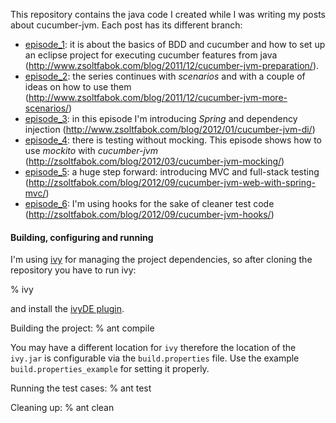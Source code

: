 This repository contains the java code I created while I was writing my posts about cucumber-jvm. Each post has its different branch:

 - [episode_1](https://github.com/ZsoltFabok/cucumber-jvm-post/tree/episode_1): it is about the basics of BDD and cucumber and how to set up an eclipse project for executing cucumber features from java (http://www.zsoltfabok.com/blog/2011/12/cucumber-jvm-preparation/).
 - [episode_2](https://github.com/ZsoltFabok/cucumber-jvm-post/tree/episode_2): the series continues with *scenarios* and with a couple of ideas on how to use them (http://www.zsoltfabok.com/blog/2011/12/cucumber-jvm-more-scenarios/)
 - [episode_3](https://github.com/ZsoltFabok/cucumber-jvm-post/tree/episode_3): in this episode I'm introducing *Spring* and dependency injection (http://www.zsoltfabok.com/blog/2012/01/cucumber-jvm-di/)
 - [episode_4](https://github.com/ZsoltFabok/cucumber-jvm-post/tree/episode_4): there is testing without mocking. This episode shows how to use *mockito* with *cucumber-jvm* (http://zsoltfabok.com/blog/2012/03/cucumber-jvm-mocking/)
 - [episode_5](https://github.com/ZsoltFabok/cucumber-jvm-post/tree/episode_5): a huge step forward: introducing MVC and full-stack testing (http://zsoltfabok.com/blog/2012/09/cucumber-jvm-web-with-spring-mvc/)
 - [episode_6](https://github.com/ZsoltFabok/cucumber-jvm-post/tree/episode_6): I'm using hooks for the sake of cleaner test code (http://zsoltfabok.com/blog/2012/09/cucumber-jvm-hooks/)

#### Building, configuring and running

I'm using [ivy](http://ant.apache.org/ivy/) for managing the project dependencies, so after cloning the repository you have to run ivy:

 % ivy

and install the [ivyDE plugin](http://ant.apache.org/ivy/ivyde/index.html).

Building the project:
 % ant compile

You may have a different location for `ivy` therefore the location of the `ivy.jar` is configurable via the `build.properties` file. Use the example `build.properties_example` for setting it properly.

Running the test cases:
 % ant test

Cleaning up:
 % ant clean